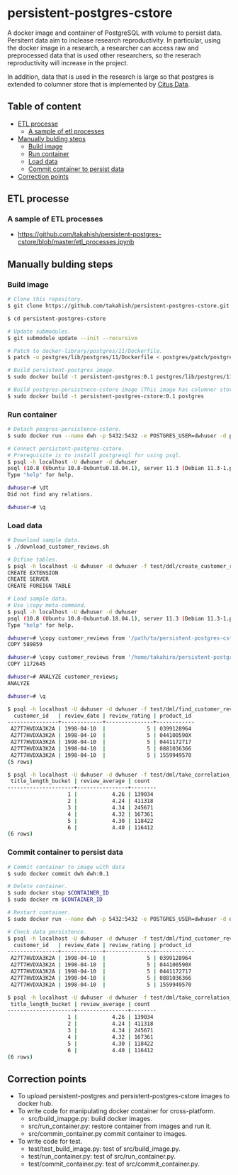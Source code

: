 # persistent-postgres-cstore

A docker image and container of PostgreSQL with volume to persist data. Persitent data aim to inclease research reproductivity. In particular, using the docker image in a research, a researcher can access raw and preprocessed data that is used other researchers, so the reserach reproductivity will increase in the project.

In addition, data that is used in the research is large so that postgres is extended to columner store that is implemented by [Citus Data](#https://github.com/citusdata/cstore_fdw).

## Table of content

- [ETL processe](#ETL-processe)
    - [A sample of etl processes](#A-sample-of-ETL-processes)
- [Manually bulding steps](#Manually-bulding-steps)
    - [Build image](#Build-image)
    - [Run container](#Run-container)
    - [Load data](#Load-data)
    - [Commit container to persist data](#Commit-container-to-persist-data)
- [Correction points](#Correction-points)

## ETL processe

### A sample of ETL processes

- https://github.com/takahish/persistent-postgres-cstore/blob/master/etl_processes.ipynb

## Manually bulding steps

### Build image

```sh
# Clone this repository.
$ git clone https://github.com/takahish/persistent-postgres-cstore.git

$ cd persistent-postgres-cstore

# Update submodules.
$ git submodule update --init --recursive

# Patch to docker-library/postgres/11/Dockerfile.
$ patch -u postgres/lib/postgres/11/Dockerfile < postgres/patch/postgres_11_Dockerfile.patch

# Build persistent-postgres image.
$ sudo docker build -t persistent-postgres:0.1 postgres/lib/postgres/11

# Build postgres-persistnece-cstore image (This image has columner store).
$ sudo docker build -t persistent-postgres-cstore:0.1 postgres
```

### Run container

```sh
# Detach posgres-persistence-cstore.
$ sudo docker run --name dwh -p 5432:5432 -e POSTGRES_USER=dwhuser -d persistent-postgres-cstore:0.1

# Connect persistent-postgres-cstore.
# Prerequisite is to install postgresql for using psql.
$ psql -h localhost -U dwhuser -d dwhuser
psql (10.8 (Ubuntu 10.8-0ubuntu0.18.04.1), server 11.3 (Debian 11.3-1.pgdg90+1))
Type "help" for help.

dwhuser=# \dt
Did not find any relations.

dwhuser=# \q
```

### Load data

```sh
# Download sample data.
$ ./download_customer_reviews.sh

# Difine tables.
$ psql -h localhost -U dwhuser -d dwhuser -f test/ddl/create_customer_reviews.sql
CREATE EXTENSION
CREATE SERVER
CREATE FOREIGN TABLE

# Load sample data.
# Use \copy meta-command.
$ psql -h localhost -U dwhuser -d dwhuser
psql (10.8 (Ubuntu 10.8-0ubuntu0.18.04.1), server 11.3 (Debian 11.3-1.pgdg90+1))
Type "help" for help.

dwhuser=# \copy customer_reviews from '/path/to/persistent-postgres-cstore/customer_reviews_1998.csv' with csv
COPY 589859

dwhuser=# \copy customer_reviews from '/home/takahiro/persistent-postgres-cstore/customer_reviews_1999.csv' with csv
COPY 1172645

dwhuser=# ANALYZE customer_reviews;
ANALYZE

dwhuser=# \q

$ psql -h localhost -U dwhuser -d dwhuser -f test/dml/find_customer_reviews.sql
  customer_id   | review_date | review_rating | product_id
----------------+-------------+---------------+------------
 A27T7HVDXA3K2A | 1998-04-10  |             5 | 0399128964
 A27T7HVDXA3K2A | 1998-04-10  |             5 | 044100590X
 A27T7HVDXA3K2A | 1998-04-10  |             5 | 0441172717
 A27T7HVDXA3K2A | 1998-04-10  |             5 | 0881036366
 A27T7HVDXA3K2A | 1998-04-10  |             5 | 1559949570
(5 rows)

$ psql -h localhost -U dwhuser -d dwhuser -f test/dml/take_correlation_customer_reviews.sql
 title_length_bucket | review_average | count
---------------------+----------------+--------
                   1 |           4.26 | 139034
                   2 |           4.24 | 411318
                   3 |           4.34 | 245671
                   4 |           4.32 | 167361
                   5 |           4.30 | 118422
                   6 |           4.40 | 116412
(6 rows)
```
### Commit container to persist data

```sh
# Commit container to image with data
$ sudo docker commit dwh dwh:0.1

# Delete container.
$ sudo docker stop $CONTAINER_ID
$ sudo docker rm $CONTAINER_ID

# Restart container.
$ sudo docker run --name dwh -p 5432:5432 -e POSTGRES_USER=dwhuser -d dwh:0.1

# Check data persistence.
$ psql -h localhost -U dwhuser -d dwhuser -f test/dml/find_customer_reviews.sql
  customer_id   | review_date | review_rating | product_id
----------------+-------------+---------------+------------
 A27T7HVDXA3K2A | 1998-04-10  |             5 | 0399128964
 A27T7HVDXA3K2A | 1998-04-10  |             5 | 044100590X
 A27T7HVDXA3K2A | 1998-04-10  |             5 | 0441172717
 A27T7HVDXA3K2A | 1998-04-10  |             5 | 0881036366
 A27T7HVDXA3K2A | 1998-04-10  |             5 | 1559949570

$ psql -h localhost -U dwhuser -d dwhuser -f test/dml/take_correlation_customer_reviews.sql
 title_length_bucket | review_average | count
---------------------+----------------+--------
                   1 |           4.26 | 139034
                   2 |           4.24 | 411318
                   3 |           4.34 | 245671
                   4 |           4.32 | 167361
                   5 |           4.30 | 118422
                   6 |           4.40 | 116412
(6 rows)
```

## Correction points

- To upload persistent-postgres and persistent-postgres-cstore images to docker hub.
- To write code for manipulating docker container for cross-platform.
    - src/build_imapge.py: build docker images.
    - src/run_container.py: restore container from images and run it.
    - src/commin_container.py commit container to images.
- To write code for test.
    - test/test_build_image.py: test of src/build_image.py.
    - test/run_container.py: test of src/run_container.py.
    - test/commit_container.py: test of src/commit_container.py.
